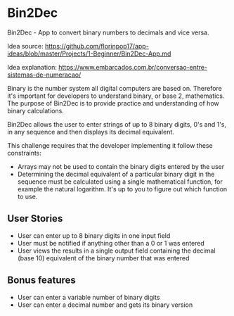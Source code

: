 # Bin2Dec
Bin2Dec - App to convert binary numbers to decimals and vice versa.

Idea source: https://github.com/florinpop17/app-ideas/blob/master/Projects/1-Beginner/Bin2Dec-App.md

Idea explanation: https://www.embarcados.com.br/conversao-entre-sistemas-de-numeracao/

Binary is the number system all digital computers are based on. Therefore it's important for developers to understand binary, or base 2, mathematics. The purpose of Bin2Dec is to provide practice and understanding of how binary calculations.

Bin2Dec allows the user to enter strings of up to 8 binary digits, 0's and 1's, in any sequence and then displays its decimal equivalent.

This challenge requires that the developer implementing it follow these constraints:
- Arrays may not be used to contain the binary digits entered by the user
- Determining the decimal equivalent of a particular binary digit in the sequence must be calculated using a single mathematical function, for example the natural logarithm. It's up to you to figure out which function to use.

## User Stories
- User can enter up to 8 binary digits in one input field
- User must be notified if anything other than a 0 or 1 was entered
- User views the results in a single output field containing the decimal (base 10) equivalent of the binary number that was entered

## Bonus features
- User can enter a variable number of binary digits
- User can enter a decimal number and gets its binary version